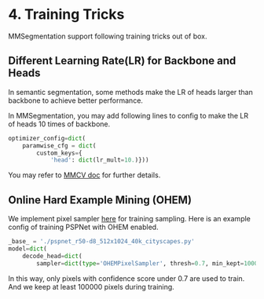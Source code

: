 # 4. Training Tricks

MMSegmentation support following training tricks out of box.

## Different Learning Rate(LR) for Backbone and Heads

In semantic segmentation, some methods make the LR of heads larger than backbone to achieve better performance.

In MMSegmentation, you may add following lines to config to make the LR of heads 10 times of backbone.
```python
optimizer_config=dict(
    paramwise_cfg = dict(
        custom_keys={
            'head': dict(lr_mult=10.)}))
```
You may refer to [MMCV doc](https://mmcv.readthedocs.io/en/latest/api.html#mmcv.runner.DefaultOptimizerConstructor) for further details.

## Online Hard Example Mining (OHEM)
We implement pixel sampler [here](https://github.com/open-mmlab/mmsegmentation/tree/master/mmseg/core/seg/sampler) for training sampling.
Here is an example config of training PSPNet with OHEM enabled.
```python
_base_ = './pspnet_r50-d8_512x1024_40k_cityscapes.py'
model=dict(
    decode_head=dict(
        sampler=dict(type='OHEMPixelSampler', thresh=0.7, min_kept=100000)) )
```
In this way, only pixels with confidence score under 0.7 are used to train. And we keep at least 100000 pixels during training.
